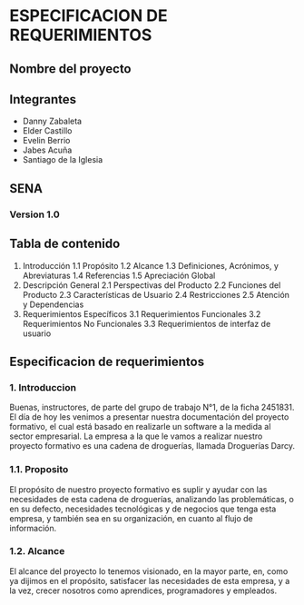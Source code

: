 # ESPECIFICACION DE REQUERIMIENTOS

## Nombre del proyecto



## Integrantes

* Danny Zabaleta
* Elder Castillo
* Evelin Berrio
* Jabes Acuña
* Santiago de la Iglesia

## SENA

### Version 1.0


## Tabla de contenido

1.	Introducción
1.1	Propósito
1.2	Alcance
1.3	Definiciones, Acrónimos, y Abreviaturas
1.4	Referencias
1.5	Apreciación Global
2.	Descripción General
2.1	Perspectivas del Producto
2.2	Funciones del Producto
2.3	Características de Usuario
2.4	Restricciones
2.5	Atención y Dependencias
3.	Requerimientos Específicos
3.1	Requerimientos Funcionales
3.2	Requerimientos No Funcionales
3.3	Requerimientos de interfaz de usuario

## Especificacion de requerimientos

### 1. Introduccion

Buenas, instructores, de parte del grupo de trabajo N°1, de la ficha 2451831. El día de hoy les venimos a presentar nuestra documentación del proyecto formativo, el cual está basado en realizarle un software a la medida al sector empresarial. La empresa a la que le vamos a realizar nuestro proyecto formativo es una cadena de droguerías, llamada Droguerías Darcy.

### 1.1. Proposito

El propósito de nuestro proyecto formativo es suplir y ayudar con las necesidades de esta cadena de droguerías, analizando las problemáticas, o en su defecto, necesidades tecnológicas y de negocios que tenga esta empresa, y también sea en su organización, en cuanto al flujo de información.

### 1.2. Alcance

El alcance del proyecto lo tenemos visionado, en la mayor parte, en, como ya dijimos en el propósito, satisfacer las necesidades de esta empresa, y a la vez, crecer nosotros como aprendices, programadores y empleados.